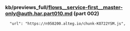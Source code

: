 ### kb/previews_full/flows__service-first__master-only@auth.har.part010.md (part 002)

```md
  "url": "https://n958200.alteg.io/chunk-KO722YSM.js",
          
```

```
